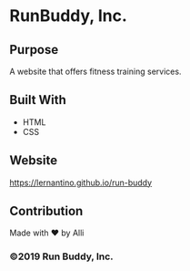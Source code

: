 # RunBuddy, Inc.


## Purpose
A website that offers fitness training services.


## Built With
* HTML
* CSS 


## Website
https://lernantino.github.io/run-buddy


## Contribution
Made with ❤️ by Alli


### ©2019 Run Buddy, Inc.

